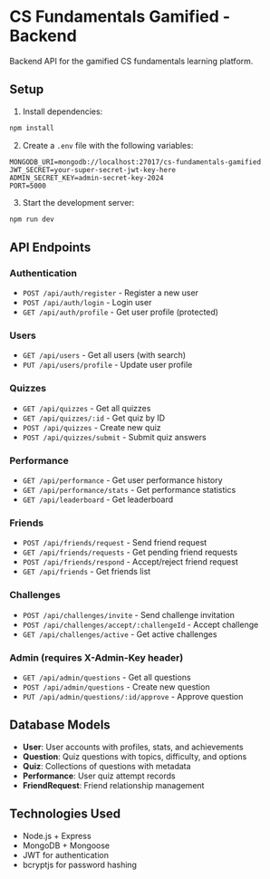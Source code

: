 # CS Fundamentals Gamified - Backend

Backend API for the gamified CS fundamentals learning platform.

## Setup

1. Install dependencies:
```bash
npm install
```

2. Create a `.env` file with the following variables:
```
MONGODB_URI=mongodb://localhost:27017/cs-fundamentals-gamified
JWT_SECRET=your-super-secret-jwt-key-here
ADMIN_SECRET_KEY=admin-secret-key-2024
PORT=5000
```

3. Start the development server:
```bash
npm run dev
```

## API Endpoints

### Authentication
- `POST /api/auth/register` - Register a new user
- `POST /api/auth/login` - Login user
- `GET /api/auth/profile` - Get user profile (protected)

### Users
- `GET /api/users` - Get all users (with search)
- `PUT /api/users/profile` - Update user profile

### Quizzes
- `GET /api/quizzes` - Get all quizzes
- `GET /api/quizzes/:id` - Get quiz by ID
- `POST /api/quizzes` - Create new quiz
- `POST /api/quizzes/submit` - Submit quiz answers

### Performance
- `GET /api/performance` - Get user performance history
- `GET /api/performance/stats` - Get performance statistics
- `GET /api/leaderboard` - Get leaderboard

### Friends
- `POST /api/friends/request` - Send friend request
- `GET /api/friends/requests` - Get pending friend requests
- `POST /api/friends/respond` - Accept/reject friend request
- `GET /api/friends` - Get friends list

### Challenges
- `POST /api/challenges/invite` - Send challenge invitation
- `POST /api/challenges/accept/:challengeId` - Accept challenge
- `GET /api/challenges/active` - Get active challenges

### Admin (requires X-Admin-Key header)
- `GET /api/admin/questions` - Get all questions
- `POST /api/admin/questions` - Create new question
- `PUT /api/admin/questions/:id/approve` - Approve question

## Database Models

- **User**: User accounts with profiles, stats, and achievements
- **Question**: Quiz questions with topics, difficulty, and options
- **Quiz**: Collections of questions with metadata
- **Performance**: User quiz attempt records
- **FriendRequest**: Friend relationship management

## Technologies Used

- Node.js + Express
- MongoDB + Mongoose
- JWT for authentication
- bcryptjs for password hashing